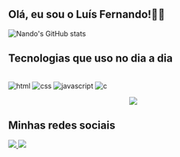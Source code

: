 ## Olá, eu sou o Luís Fernando!👋🏼
![Nando's GitHub stats](https://github-readme-stats.vercel.app/api?username=Nandoluisz&show_icons=true&theme=dracula)

## Tecnologias que uso no dia a dia
<div><br/>
    <img  alt="html" src="https://img.shields.io/badge/HTML-239120?style=for-the-badge&logo=html5&logoColor=white" />
    <img  alt="css" src="https://img.shields.io/badge/CSS-239120?&style=for-the-badge&logo=css3&logoColor=white" />
    <img  alt="javascript" src="https://img.shields.io/badge/JavaScript-F7DF1E?style=for-the-badge&logo=javascript&logoColor=black" />
    <img alt="c" src="https://img.shields.io/badge/C-00599C?style=for-the-badge&logo=c&logoColor=white" />
    <p align="center">
      <a href="https://skillicons.dev">
        <img src="https://skillicons.dev/icons?i=c,java,ts,react,tailwind,docker,git,aws" />
      </a>
    </p>
    
</div>

## Minhas redes sociais
<div>

<a href="https://www.instagram.com/luis_soaresz/" target="_blank"><img src="https://img.shields.io/badge/Instagram-E4405F?style=for-the-badge&logo=instagram&logoColor=white">
<a href="https://www.linkedin.com/in/fernado-soares-487812272/" target="_blank"><img src="https://img.shields.io/badge/LinkedIn-0077B5?style=for-the-badge&logo=linkedin&logoColor=white">

</div>



